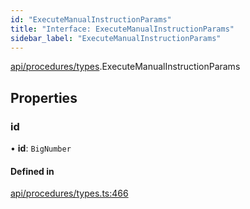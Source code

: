 ```yaml
---
id: "ExecuteManualInstructionParams"
title: "Interface: ExecuteManualInstructionParams"
sidebar_label: "ExecuteManualInstructionParams"
---
```


[api/procedures/types](../../../../../modules/API/Procedures/Types/Types.md).ExecuteManualInstructionParams

## Properties

### id

• **id**: `BigNumber`

#### Defined in

[api/procedures/types.ts:466](https://github.com/PolymeshAssociation/polymesh-sdk/blob/91c2d2d8/src/api/procedures/types.ts#L466)
